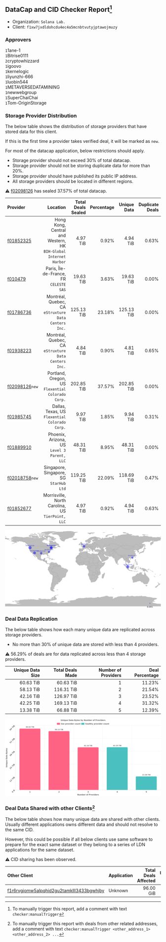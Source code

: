 ## DataCap and CID Checker Report[^1]
 - Organization: `Solana Lab.`
 - Client: `f1xw7jxdldohcdu4ec4a5mcnbtvutyjptawojmuzy`
### Approvers
`1`1ane-1<br/>`1`Bitrise0111<br/>`2`cryptowhizzard<br/>`1`igoovo<br/>`1`kernelogic<br/>`1`liyunzhi-666<br/>`1`luobin544<br/>`1`METAVERSEDATAMINING<br/>`1`newwebgroup<br/>`1`SuperChaiChai<br/>`1`Tom-OriginStorage

### Storage Provider Distribution
The below table shows the distribution of storage providers that have stored data for this client.

If this is the first time a provider takes verified deal, it will be marked as `new`.

For most of the datacap application, below restrictions should apply.
 - Storage provider should not exceed 30% of total datacap.
 - Storage provider should not be storing duplicate data for more than 20%.
 - Storage provider should have published its public IP address.
 - All storage providers should be located in different regions.

⚠️ [f02098126](https://filfox.info/en/address/f02098126) has sealed 37.57% of total datacap.

| Provider                                                    |                                                            Location | Total Deals Sealed | Percentage | Unique Data | Duplicate Deals |
| :---------------------------------------------------------- | ------------------------------------------------------------------: | -----------------: | ---------: | ----------: | --------------: |
| [f01852325](https://filfox.info/en/address/f01852325)       | Hong Kong, Central and Western, HK<br/>`BIH-Global Internet Harbor` |           4.97 TiB |      0.92% |    4.94 TiB |           0.63% |
| [f010479](https://filfox.info/en/address/f010479)           |                          Paris, Île-de-France, FR<br/>`CELESTE SAS` |          19.63 TiB |      3.63% |   19.63 TiB |           0.00% |
| [f01786736](https://filfox.info/en/address/f01786736)       |             Montréal, Quebec, CA<br/>`eStruxture Data Centers Inc.` |         125.13 TiB |     23.18% |  125.13 TiB |           0.00% |
| [f01938223](https://filfox.info/en/address/f01938223)       |             Montréal, Quebec, CA<br/>`eStruxture Data Centers Inc.` |           4.84 TiB |      0.90% |    4.81 TiB |           0.65% |
| [f02098126](https://filfox.info/en/address/f02098126)`new`  |                Portland, Oregon, US<br/>`Flexential Colorado Corp.` |         202.85 TiB |     37.57% |  202.85 TiB |           0.00% |
| [f01985745](https://filfox.info/en/address/f01985745)       |                   Dallas, Texas, US<br/>`Flexential Colorado Corp.` |           9.97 TiB |      1.85% |    9.94 TiB |           0.31% |
| [f01889910](https://filfox.info/en/address/f01889910)       |                      Phoenix, Arizona, US<br/>`Level 3 Parent, LLC` |          48.31 TiB |      8.95% |   48.31 TiB |           0.00% |
| [f02018758](https://filfox.info/en/address/f02018758)`new`  |                          Singapore, Singapore, SG<br/>`StarHub Ltd` |         119.25 TiB |     22.09% |  118.69 TiB |           0.47% |
| [f01852677](https://filfox.info/en/address/f01852677)       |                Morrisville, North Carolina, US<br/>`TierPoint, LLC` |           4.97 TiB |      0.92% |    4.94 TiB |           0.63% |

<img src="https://raw.githubusercontent.com/data-preservation-programs/filplus-checker-assets/main/filecoin-project/filecoin-plus-large-datasets/issues/923/1683707264749.png"/>

### Deal Data Replication
The below table shows how each many unique data are replicated across storage providers.

- No more than 30% of unique data are stored with less than 4 providers.

⚠️ 56.29% of deals are for data replicated across less than 4 storage providers.

| Unique Data Size | Total Deals Made | Number of Providers | Deal Percentage |
| ---------------: | ---------------: | ------------------: | --------------: |
|        60.63 TiB |        60.63 TiB |                   1 |          11.23% |
|        58.13 TiB |       116.31 TiB |                   2 |          21.54% |
|        42.16 TiB |       126.97 TiB |                   3 |          23.52% |
|        42.25 TiB |       169.13 TiB |                   4 |          31.32% |
|        13.38 TiB |        66.88 TiB |                   5 |          12.39% |

<img src="https://raw.githubusercontent.com/data-preservation-programs/filplus-checker-assets/main/filecoin-project/filecoin-plus-large-datasets/issues/923/1683707265378.png"/>

### Deal Data Shared with other Clients[^3]
The below table shows how many unique data are shared with other clients.
Usually different applications owns different data and should not resolve to the same CID.

However, this could be possible if all below clients use same software to prepare for the exact same dataset or they belong to a series of LDN applications for the same dataset.

⚠️ CID sharing has been observed.

| Other Client                                                                                                          | Application | Total Deals Affected | Unique CIDs | Approvers |
| :-------------------------------------------------------------------------------------------------------------------- | :---------- | -------------------: | ----------: | :-------- |
| [f1r6rvgjomw5alpqhid2gu2tamklll3433bgwhjby](https://filfox.info/en/address/f1r6rvgjomw5alpqhid2gu2tamklll3433bgwhjby) | Unknown     |            96.00 GiB |           3 | Unknown   |

[^1]: To manually trigger this report, add a comment with text `checker:manualTrigger`

[^2]: Deals from those addresses are combined into this report as they are specified with `checker:manualTrigger`

[^3]: To manually trigger this report with deals from other related addresses, add a comment with text `checker:manualTrigger <other_address_1> <other_address_2> ...`
